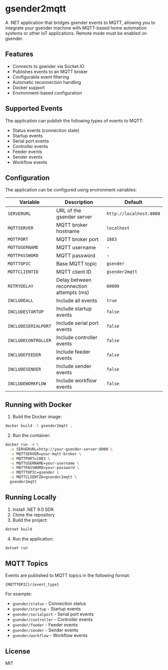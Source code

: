 # gsender2mqtt

A .NET application that bridges gsender events to MQTT, allowing you to integrate your gsender machine with MQTT-based home automation systems or other IoT applications.  Remote mode must be enabled on gsender.

## Features

- Connects to gsender via Socket.IO
- Publishes events to an MQTT broker
- Configurable event filtering
- Automatic reconnection handling
- Docker support
- Environment-based configuration

## Supported Events

The application can publish the following types of events to MQTT:

- Status events (connection state)
- Startup events
- Serial port events
- Controller events
- Feeder events
- Sender events
- Workflow events

## Configuration

The application can be configured using environment variables:

| Variable | Description | Default |
|----------|-------------|---------|
| `SERVERURL` | URL of the gsender server | `http://localhost:8000` |
| `MQTTSERVER` | MQTT broker hostname | `localhost` |
| `MQTTPORT` | MQTT broker port | `1883` |
| `MQTTUSERNAME` | MQTT username | - |
| `MQTTPASSWORD` | MQTT password | - |
| `MQTTTOPIC` | Base MQTT topic | `gsender` |
| `MQTTCLIENTID` | MQTT client ID | `gsender2mqtt` |
| `RETRYDELAY` | Delay between reconnection attempts (ms) | `60000` |
| `INCLUDEALL` | Include all events | `true` |
| `INCLUDESTARTUP` | Include startup events | `false` |
| `INCLUDESERIALPORT` | Include serial port events | `false` |
| `INCLUDECONTROLLER` | Include controller events | `false` |
| `INCLUDEFEEDER` | Include feeder events | `false` |
| `INCLUDESENDER` | Include sender events | `false` |
| `INCLUDEWORKFLOW` | Include workflow events | `false` |

## Running with Docker

1. Build the Docker image:
```bash
docker build -t gsender2mqtt .
```

2. Run the container:
```bash
docker run -d \
  -e SERVERURL=http://your-gsender-server:8000 \
  -e MQTTSERVER=your-mqtt-broker \
  -e MQTTPORT=1883 \
  -e MQTTUSERNAME=your-username \
  -e MQTTPASSWORD=your-password \
  -e MQTTTOPIC=gsender \
  -e MQTTCLIENTID=gsender2mqtt \
  gsender2mqtt
```

## Running Locally

1. Install .NET 9.0 SDK
2. Clone the repository
3. Build the project:
```bash
dotnet build
```
4. Run the application:
```bash
dotnet run
```

## MQTT Topics

Events are published to MQTT topics in the following format:
```
{MQTTTOPIC}/{event_type}
```

For example:
- `gsender/status` - Connection status
- `gsender/startup` - Startup events
- `gsender/serialport` - Serial port events
- `gsender/controller` - Controller events
- `gsender/feeder` - Feeder events
- `gsender/sender` - Sender events
- `gsender/workflow` - Workflow events

## License

MIT
